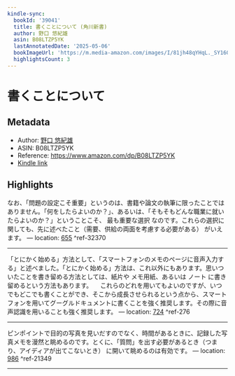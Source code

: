 ```yaml
---
kindle-sync:
  bookId: '39041'
  title: 書くことについて (角川新書)
  author: 野口 悠紀雄
  asin: B08LTZP5YK
  lastAnnotatedDate: '2025-05-06'
  bookImageUrl: 'https://m.media-amazon.com/images/I/81jh48qYHqL._SY160.jpg'
  highlightsCount: 3
---
```

# 書くことについて
## Metadata
* Author: [野口 悠紀雄](https://www.amazon.comundefined)
* ASIN: B08LTZP5YK
* Reference: https://www.amazon.com/dp/B08LTZP5YK
* [Kindle link](kindle://book?action=open&asin=B08LTZP5YK)

## Highlights
なお、「問題の設定こそ重要」というのは、書籍や論文の執筆に限ったことではありません。「何をしたらよいのか？」、あるいは、「そもそもどんな職業に就いたらよいのか？」ということこそ、 最も重要な選択 なのです。これらの選択に関しても、先に述べたこと（需要、供給の両面を考慮する必要がある） がいえます。 — location: [655](kindle://book?action=open&asin=B08LTZP5YK&location=655) ^ref-32370

---
「とにかく始める」方法として、「スマートフォンのメモのページに音声入力する」と述べました。「とにかく始める」方法は、これ以外にもあります。思いついたことを書き留める方法としては、紙片や メモ用紙、あるいは ノート に書き留めるという方法もあります。 　これらのどれを用いてもよいのですが、いつでもどこでも書くことができ、そこから成長させられるという点から、スマートフォンを用いてグーグルドキュメントに書くことを強く推奨します。その際に音声認識を用いることも強く推奨します。 — location: [724](kindle://book?action=open&asin=B08LTZP5YK&location=724) ^ref-276

---
ピンポイントで目的の写真を見いだすのでなく、時間があるときに、記録した写真メモを漫然と眺めるのです。とくに、「質問」を出す必要があるとき（つまり、アイディアが出てこないとき） に開いて眺めるのは有効です。 — location: [986](kindle://book?action=open&asin=B08LTZP5YK&location=986) ^ref-21349

---
